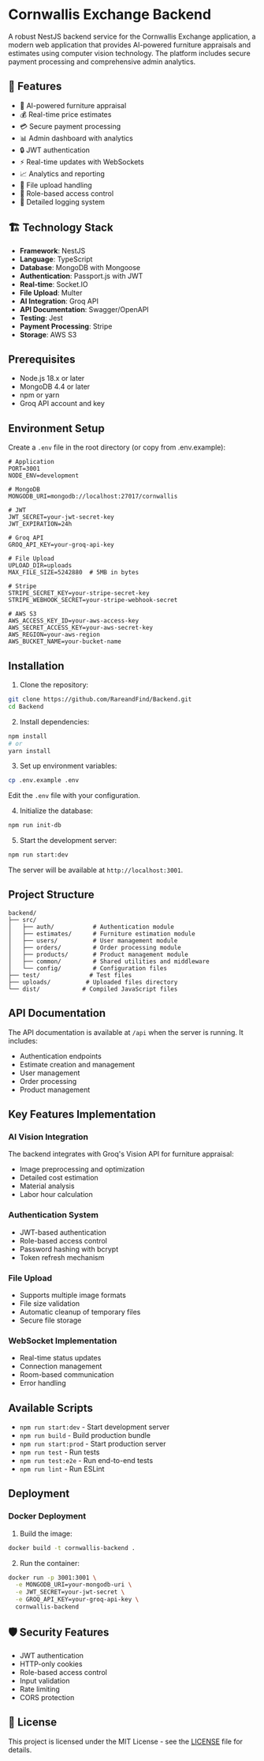 # Cornwallis Exchange Backend

A robust NestJS backend service for the Cornwallis Exchange application, a modern web application that provides AI-powered furniture appraisals and estimates using computer vision technology. The platform includes secure payment processing and comprehensive admin analytics.

## 🌟 Features

* 🤖 AI-powered furniture appraisal
* 💰 Real-time price estimates
* 💳 Secure payment processing
* 📊 Admin dashboard with analytics
* 🔒 JWT authentication
* ⚡ Real-time updates with WebSockets
* 📈 Analytics and reporting
* 📁 File upload handling
* 🔑 Role-based access control
* 📝 Detailed logging system

## 🏗️ Technology Stack

- **Framework**: NestJS
- **Language**: TypeScript
- **Database**: MongoDB with Mongoose
- **Authentication**: Passport.js with JWT
- **Real-time**: Socket.IO
- **File Upload**: Multer
- **AI Integration**: Groq API
- **API Documentation**: Swagger/OpenAPI
- **Testing**: Jest
- **Payment Processing**: Stripe
- **Storage**: AWS S3

## Prerequisites

- Node.js 18.x or later
- MongoDB 4.4 or later
- npm or yarn
- Groq API account and key

## Environment Setup

Create a `.env` file in the root directory (or copy from .env.example):

```env
# Application
PORT=3001
NODE_ENV=development

# MongoDB
MONGODB_URI=mongodb://localhost:27017/cornwallis

# JWT
JWT_SECRET=your-jwt-secret-key
JWT_EXPIRATION=24h

# Groq API
GROQ_API_KEY=your-groq-api-key

# File Upload
UPLOAD_DIR=uploads
MAX_FILE_SIZE=5242880  # 5MB in bytes

# Stripe
STRIPE_SECRET_KEY=your-stripe-secret-key
STRIPE_WEBHOOK_SECRET=your-stripe-webhook-secret

# AWS S3
AWS_ACCESS_KEY_ID=your-aws-access-key
AWS_SECRET_ACCESS_KEY=your-aws-secret-key
AWS_REGION=your-aws-region
AWS_BUCKET_NAME=your-bucket-name
```

## Installation

1. Clone the repository:
```bash
git clone https://github.com/RareandFind/Backend.git
cd Backend
```

2. Install dependencies:
```bash
npm install
# or
yarn install
```

3. Set up environment variables:
```bash
cp .env.example .env
```
Edit the `.env` file with your configuration.

4. Initialize the database:
```bash
npm run init-db
```

5. Start the development server:
```bash
npm run start:dev
```

The server will be available at `http://localhost:3001`.

## Project Structure

```
backend/
├── src/
│   ├── auth/           # Authentication module
│   ├── estimates/      # Furniture estimation module
│   ├── users/          # User management module
│   ├── orders/         # Order processing module
│   ├── products/       # Product management module
│   ├── common/         # Shared utilities and middleware
│   └── config/         # Configuration files
├── test/              # Test files
├── uploads/          # Uploaded files directory
└── dist/            # Compiled JavaScript files
```

## API Documentation

The API documentation is available at `/api` when the server is running. It includes:

- Authentication endpoints
- Estimate creation and management
- User management
- Order processing
- Product management

## Key Features Implementation

### AI Vision Integration

The backend integrates with Groq's Vision API for furniture appraisal:
- Image preprocessing and optimization
- Detailed cost estimation
- Material analysis
- Labor hour calculation

### Authentication System

- JWT-based authentication
- Role-based access control
- Password hashing with bcrypt
- Token refresh mechanism

### File Upload

- Supports multiple image formats
- File size validation
- Automatic cleanup of temporary files
- Secure file storage

### WebSocket Implementation

- Real-time status updates
- Connection management
- Room-based communication
- Error handling

## Available Scripts

- `npm run start:dev` - Start development server
- `npm run build` - Build production bundle
- `npm run start:prod` - Start production server
- `npm run test` - Run tests
- `npm run test:e2e` - Run end-to-end tests
- `npm run lint` - Run ESLint

## Deployment

### Docker Deployment

1. Build the image:
```bash
docker build -t cornwallis-backend .
```

2. Run the container:
```bash
docker run -p 3001:3001 \
  -e MONGODB_URI=your-mongodb-uri \
  -e JWT_SECRET=your-jwt-secret \
  -e GROQ_API_KEY=your-groq-api-key \
  cornwallis-backend
```

## 🛡️ Security Features
* JWT authentication
* HTTP-only cookies
* Role-based access control
* Input validation
* Rate limiting
* CORS protection

## 📝 License

This project is licensed under the MIT License - see the [LICENSE](LICENSE) file for details. 